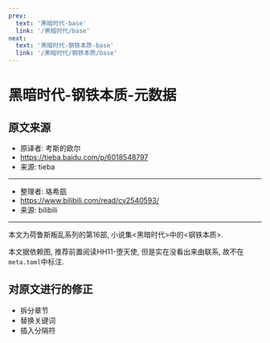 ```yaml
---
prev:
  text: '黑暗时代-base'
  link: '/黑暗时代/base'
next:
  text: '黑暗时代-钢铁本质-base'
  link: '/黑暗时代/钢铁本质/base'
---
```


# 黑暗时代-钢铁本质-元数据

## 原文来源

+ 原译者: 考斯的欧尔
+ <https://tieba.baidu.com/p/6018548797>
+ 来源: tieba

--------

+ 整理者: 珞希瓿
+ <https://www.bilibili.com/read/cv2540593/>
+ 来源: bilibili

--------

本文为荷鲁斯叛乱系列的第16部, 小说集<黑暗时代>中的<钢铁本质>.

本文据依赖图, 推荐前置阅读HH11-堕天使, 但是实在没看出来由联系, 故不在`meta.toml`中标注.

## 对原文进行的修正

+ 拆分章节
+ 替换关键词
+ 插入分隔符
